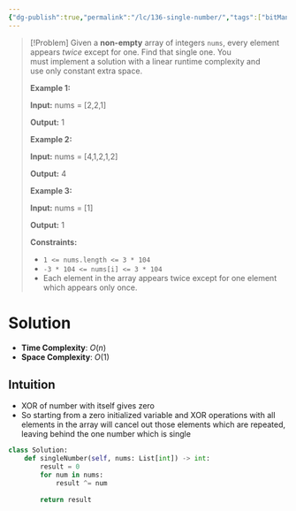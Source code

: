 ```yaml
---
{"dg-publish":true,"permalink":"/lc/136-single-number/","tags":["bitManipulation","array"]}
---
```


>[!Problem]
>Given a **non-empty** array of integers `nums`, every element appears _twice_ except for one. Find that single one.
> You must implement a solution with a linear runtime complexity and use only constant extra space.
> 
> **Example 1:**
> 
> **Input:** nums = [2,2,1]
> 
> **Output:** 1
> 
> **Example 2:**
> 
> **Input:** nums = [4,1,2,1,2]
> 
> **Output:** 4
> 
> **Example 3:**
> 
> **Input:** nums = [1]
> 
> **Output:** 1
> 
> **Constraints:**
> 
> - `1 <= nums.length <= 3 * 104`
> - `-3 * 104 <= nums[i] <= 3 * 104`
> - Each element in the array appears twice except for one element which appears only once.

# Solution
- **Time Complexity**: $O(n)$
- **Space Complexity**: $O(1)$
## Intuition
- XOR of number with itself gives zero
- So starting from a zero initialized variable and XOR operations with all elements in the array will cancel out those elements which are repeated, leaving behind the one number which is single
```python
class Solution:
    def singleNumber(self, nums: List[int]) -> int:
        result = 0
        for num in nums:
            result ^= num
        
        return result
```